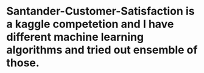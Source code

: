 # Santander-Customer-Satisfaction is a kaggle competetion and I have different machine learning algorithms and tried out ensemble of those.
